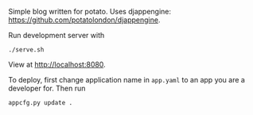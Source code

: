 Simple blog written for potato. Uses djappengine: <https://github.com/potatolondon/djappengine>.

Run development server with

    ./serve.sh

View at <http://localhost:8080>.

To deploy, first change application name in `app.yaml` to an app you are a developer for. Then run

    appcfg.py update .
